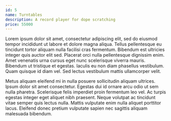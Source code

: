 ```yaml
---
id: 5
name: Turntables
description: A record player for dope scratching
price: 55000
---
```


Lorem ipsum dolor sit amet, consectetur adipiscing elit, sed do eiusmod tempor incididunt ut labore et dolore magna aliqua. Tellus pellentesque eu tincidunt tortor aliquam nulla facilisi cras fermentum. Bibendum est ultricies integer quis auctor elit sed. Placerat orci nulla pellentesque dignissim enim. Amet venenatis urna cursus eget nunc scelerisque viverra mauris. Bibendum ut tristique et egestas. Iaculis eu non diam phasellus vestibulum. Quam quisque id diam vel. Sed lectus vestibulum mattis ullamcorper velit. 

Metus aliquam eleifend mi in nulla posuere sollicitudin aliquam ultrices. Ipsum dolor sit amet consectetur. Egestas dui id ornare arcu odio ut sem nulla pharetra. Scelerisque felis imperdiet proin fermentum leo vel. Ac turpis egestas integer eget aliquet nibh praesent. Neque volutpat ac tincidunt vitae semper quis lectus nulla. Mattis vulputate enim nulla aliquet porttitor lacus. Eleifend donec pretium vulputate sapien nec sagittis aliquam malesuada bibendum.